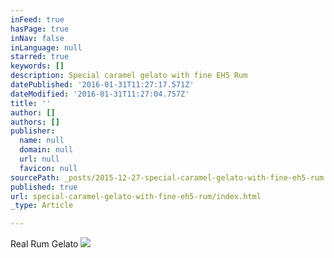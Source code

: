 ```yaml
---
inFeed: true
hasPage: true
inNav: false
inLanguage: null
starred: true
keywords: []
description: Special caramel gelato with fine EH5 Rum
datePublished: '2016-01-31T11:27:17.571Z'
dateModified: '2016-01-31T11:27:04.757Z'
title: ''
author: []
authors: []
publisher:
  name: null
  domain: null
  url: null
  favicon: null
sourcePath: _posts/2015-12-27-special-caramel-gelato-with-fine-eh5-rum.md
published: true
url: special-caramel-gelato-with-fine-eh5-rum/index.html
_type: Article

---
```

Real Rum Gelato ![](https://the-grid-user-content.s3-us-west-2.amazonaws.com/8b991d3e-24a6-4e50-9fa8-b3404f79a45f.JPG)